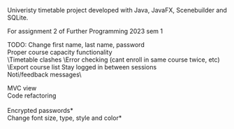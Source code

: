 Univeristy timetable project developed with Java, JavaFX, Scenebuilder and SQLite. 

For assignment 2 of Further Programming 2023 sem 1

TODO:
Change first name, last name, password\
Proper course capacity functionality\
\Timetable clashes
\Error checking (cant enroll in same course twice, etc)\
\Export course list
Stay logged in between sessions\
Noti/feedback messages\


MVC view\
Code refactoring\
\
Encrypted passwords*\
Change font size, type, style and color*
